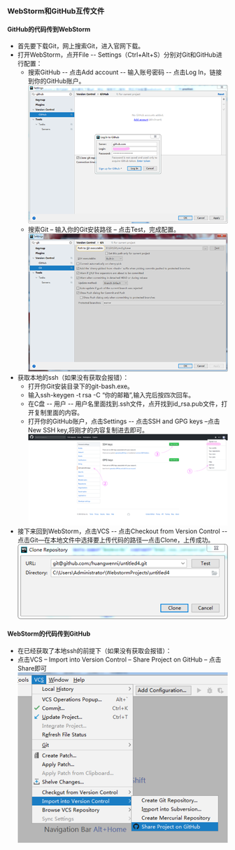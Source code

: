 ### WebStorm和GitHub互传文件
#### GitHub的代码传到WebStorm
- 首先要下载Git，网上搜索Git，进入官网下载。
- 打开WebStorm，点开File -- Settings（Ctrl+Alt+S）分别对Git和GitHub进行配置：
	- 搜索GitHub -- 点击Add account -- 输入账号密码 -- 点击Log In，链接到你的GitHub账户。
	 ![3.png](attachments/3.png)
	- 搜索Git – 输入你的Git安装路径 – 点击Test，完成配置。
	 ![4.png](attachments/4.png)
- 获取本地的ssh（如果没有获取会报错）：
	- 打开你Git安装目录下的git-bash.exe。
	- 输入ssh-keygen -t rsa -C “你的邮箱”,输入完后按四次回车。
	- 在C盘 -- 用户 -- 用户名里面找到.ssh文件，点开找到id_rsa.pub文件，打开复制里面的内容。
	- 打开你的GitHub账户，点击Settings -- 点击SSH and GPG keys –点击New SSH key,将刚才的内容复制进去即可。
	![5.png](attachments/5.png)
- 接下来回到WebStorm，点击VCS -- 点击Checkout from Version Control -- 点击Git—在本地文件中选择要上传代码的路径—点击Clone，上传成功。
![6.png](attachments/6.png)

#### WebStorm的代码传到GitHub
- 在已经获取了本地ssh的前提下（如果没有获取会报错）：
- 点击VCS – Import into Version Control – Share Project on GitHub – 点击Share即可
![7.png](attachments/7.png)